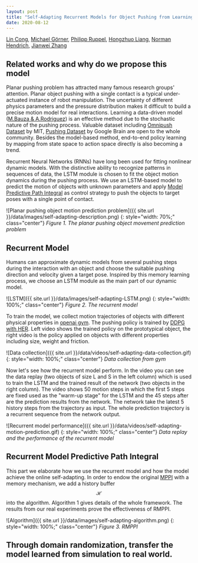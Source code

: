 ```yaml
---
layout: post
title: "Self-Adapting Recurrent Models for Object Pushing from Learning in Simulation"
date: 2020-08-12
---
```



[Lin Cong](https://tams.informatik.uni-hamburg.de/people/cong/), [Michael Görner](https://tams.informatik.uni-hamburg.de/people/goerner/), [Philipp Ruppel](https://tams.informatik.uni-hamburg.de/people/ruppel/), [Hongzhuo Liang](https://tams.informatik.uni-hamburg.de/people/liang/), [Norman Hendrich](https://tams.informatik.uni-hamburg.de/people/hendrich/), [Jianwei Zhang](https://tams.informatik.uni-hamburg.de/people/zhang/)

## Related works and why do we propose this model

Planar pushing problem has attracted many famous research groups' attention. Planar object pushing with a single contact is a typical under-actuated instance of robot manipulation. The uncertainty of different physics parameters and the pressure distribution makes it difficult to build a precise motion model for real interactions. Learning a data-driven model ([M.Bauza & A.Rodriguez](https://arxiv.org/abs/1704.03033)) is an effective method due to the stochastic nature of the pushing process. Valuable dataset including [Omnipush Dataset](http://web.mit.edu/mcube/omnipush-dataset/) by MIT, [Pushing Dataset](https://sites.google.com/site/brainrobotdata/home/push-dataset) by Google Brain are open to the whole community. Besides the model-based method, end-to-end policy learning by mapping from state space to action space directly is also becoming a trend.

Recurrent Neural Networks (RNNs) have long been used for fitting nonlinear dynamic models.
With the distinctive ability to recognize patterns in sequences of data, the LSTM module is chosen to fit the object motion dynamics during the pushing process. We use an LSTM-based model to predict the motion of objects with unknown parameters
and apply [Model Predictive Path Integral](https://homes.cs.washington.edu/~bboots/files/InformationTheoreticMPC.pdf) as control strategy to push the objects to target poses with a single point of contact.

![Planar pushing object motion prediction problem]({{ site.url }}/data/images/self-adapting-description.png)
{: style="width: 70%;" class="center"}
*Figure 1. The planar pushing object movement prediction problem*

## Recurrent Model

Humans can approximate dynamic models from several pushing steps during the interaction with an object and choose the suitable pushing direction and velocity given a target pose. Inspired by this memory learning process, we choose an LSTM module as the main part of our dynamic model.

![LSTM]({{ site.url }}/data/images/self-adapting-LSTM.png)
{: style="width: 100%;" class="center"}
*Figure 2. The recurrent model*


To train the model, we collect motion trajectories of objects with different physical properties in [openai gym](https://gym.openai.com/). The pushing policy is trained by [DDPG with HER](https://arxiv.org/abs/1707.01495). Left video shows the trained policy on the prototypical object, the right video is the policy applied on objects with different properties including size, weight and friction.

![Data collection]({{ site.url }}/data/videos/self-adapting-data-collection.gif)
{: style="width: 100%;" class="center"}
*Data collection from gym*

Now let's see how the recurrent model perform. In the video you can see the data replay (two objects of size L and S in the left column) which is used to train the LSTM and the trained result of the network (two objects in the right column). The video shows 50 motion steps in which the first 5 steps are fixed used as the "warm-up stage" for the LSTM and the 45 steps after are the prediction results from the network. The network take the latest 5 history steps from the trajectory as input. The whole prediction trajectory is a recurrent sequence from the network output.

![Recurrent model performance]({{ site.url }}/data/videos/self-adapting-motion-prediction.gif)
{: style="width: 100%;" class="center"}
*Data replay and the performance of the recurrent model*

## Recurrent Model Predictive Path Integral

This part we elaborate how we use the recurrent model and how the model achieve the online self-adapting. In order to endow the original [MPPI](https://homes.cs.washington.edu/~bboots/files/InformationTheoreticMPC.pdf) with a memory mechanism, we add a history buffer $$\mathcal{H}$$ into the algorithm. Algorithm 1 gives details of the whole framework. The results from our real experiments prove the effectiveness of RMPPI.

![Algorithm]({{ site.url }}/data/images/self-adapting-algorithm.png)
{: style="width: 100%;" class="center"}
*Figure 3. RMPPI*


## Through domain randomization, transfer the model learned from simulation to real world.
